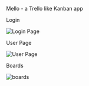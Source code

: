 Mello - a Trello like Kanban app

Login

![Login Page](/assets/login.png)


User Page

![User Page](/assets/welcome.png)


Boards

![boards](/assets/boards.png)